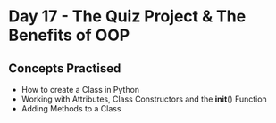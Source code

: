 # Day 17 - The Quiz Project & The Benefits of OOP
## Concepts Practised
- How to create a Class in Python
- Working with Attributes, Class Constructors and the __init__() Function
- Adding Methods to a Class
